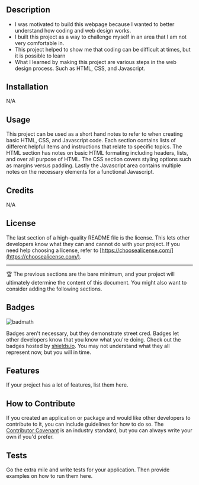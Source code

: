 # <BOOTCAMP Prework Study Guide Webpage>

## Description 



- I was motivated to build this webpage because I wanted to better understand how coding and web design works.
- I built this project as a way to challenge myself in an area that I am not very comfortable in. 
- This project helped to show me that coding can be difficult at times, but it is possible to learn
- What I learned by making this project are various steps in the web design process. Such as HTML, CSS, and Javascript. 



## Installation

N/A

## Usage

This project can be used as a short hand notes to refer to when creating basic HTML, CSS, and Javascript code. Each section contains lists of different helpful items and instructions that relate to specific topics. The HTML section has notes on basic HTML formating including headers, lists, and over all purpose of HTML. The CSS section covers styling options such as margins versus padding. Lastly the Javascript area contains multiple notes on the necessary elements for a functional Javascript. 

## Credits

N/A

## License

The last section of a high-quality README file is the license. This lets other developers know what they can and cannot do with your project. If you need help choosing a license, refer to [https://choosealicense.com/](https://choosealicense.com/).

---

🏆 The previous sections are the bare minimum, and your project will ultimately determine the content of this document. You might also want to consider adding the following sections.

## Badges

![badmath](https://img.shields.io/github/languages/top/nielsenjared/badmath)

Badges aren't necessary, but they demonstrate street cred. Badges let other developers know that you know what you're doing. Check out the badges hosted by [shields.io](https://shields.io/). You may not understand what they all represent now, but you will in time.

## Features

If your project has a lot of features, list them here.

## How to Contribute

If you created an application or package and would like other developers to contribute to it, you can include guidelines for how to do so. The [Contributor Covenant](https://www.contributor-covenant.org/) is an industry standard, but you can always write your own if you'd prefer.

## Tests

Go the extra mile and write tests for your application. Then provide examples on how to run them here.
